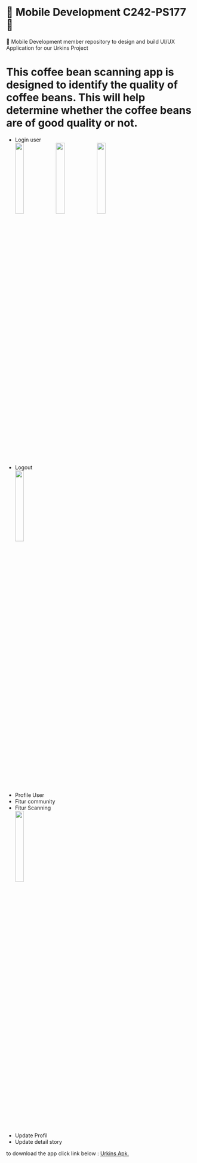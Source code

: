 # 📱 Mobile Development C242-PS177 📱

🎨 Mobile Development member repository to design and build UI/UX Application for our Urkins Project

# This coffee bean scanning app is designed to identify the quality of coffee beans. This will help determine whether the coffee beans are of good quality or not.

- Login user
  <div>
    <img src="" width="22%">
    <img src="" width="22%">
    <img src="" width="22%">
  </div> 
- Logout 
  <div>
      <img src="" width="22%">
  </div> 
- Profile User
- Fitur community
- Fitur Scanning
  <div>
    <img src="" width="22%">
  </div> 
- Update Profil
- Update detail story

  
to download the app click link below :
[Urkins Apk.](https://drive.google.com/drive/folders/1x_1iYFlnnIarJ5knhN--amvWzRJBrcjQ?usp=sharing)
